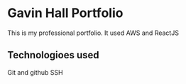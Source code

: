 # Gavin Hall Portfolio

This is my professional portfolio. It used AWS and ReactJS

## Technologioes used

Git and github
SSH
